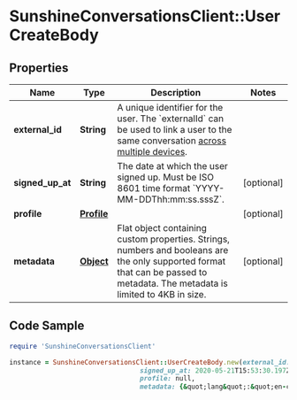 # SunshineConversationsClient::UserCreateBody

## Properties

Name | Type | Description | Notes
------------ | ------------- | ------------- | -------------
**external_id** | **String** | A unique identifier for the user. The &#x60;externalId&#x60; can be used to link a user to the same conversation [across multiple devices](https://docs.smooch.io/guide/authenticating-users/).  | 
**signed_up_at** | **String** | The date at which the user signed up. Must be ISO 8601 time format &#x60;YYYY-MM-DDThh:mm:ss.sssZ&#x60;. | [optional] 
**profile** | [**Profile**](Profile.md) |  | [optional] 
**metadata** | [**Object**](.md) | Flat object containing custom properties. Strings, numbers and booleans  are the only supported format that can be passed to metadata. The metadata is limited to 4KB in size.  | [optional] 

## Code Sample

```ruby
require 'SunshineConversationsClient'

instance = SunshineConversationsClient::UserCreateBody.new(external_id: your-own-id,
                                 signed_up_at: 2020-05-21T15:53:30.197Z,
                                 profile: null,
                                 metadata: {&quot;lang&quot;:&quot;en-ca&quot;})
```


